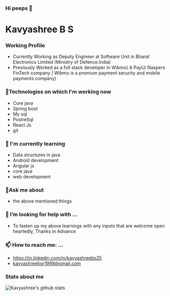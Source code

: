 ### Hi peeps 👋

<!--
**Kavyashree99/Kavyashree99** is a ✨ _special_ ✨ repository because its `README.md` (this file) appears on your GitHub profile.

Here are some ideas to get you started:

- 🔭 I’m currently working on ...
- 🌱 I’m currently learning ...
- 👯 I’m looking to collaborate on ...
- 🤔 I’m looking for help with ...
- 💬 Ask me about ...
- 📫 How to reach me: ...
- 😄 Pronouns: ...
- ⚡ Fun fact: ...
-->
<h1 align="">Kavyashree B S</h1> 

### Working Profile
- Currently Working as Deputy Engineer at Software Unit in Bharat Electronics Limited (Ministry of Defence.India)
- Previously Worked as a full stack developer in Wibmo( A PayU/ Naspers FinTech company | Wibmo is a premium payment security and mobile payments company)


### 🔭Technologies on which I'm working now
- Core java
- Spring boot
- My sql
- PostreSql
- React Js
- git

### 🌱 I'm currently learning
- Data structures in java
- Android development
- Angular js
- core java
- web development

### 💬Ask me about
- the above mentioned things

### 🤔 I’m looking for help with ...
- To fasten up my above learnings with any inputs that are welcome open heartedly, Thanks in Advance


### 📫 How to reach me: ... 
- https://in.linkedin.com/in/kavyashreebs25 
- kavyashreebgr1999@gmail.com

### Stats about me
![Kavyashree's github stats](https://github-readme-stats.vercel.app/api?username=Kavyashree99&show_icons=true&theme=radical)
